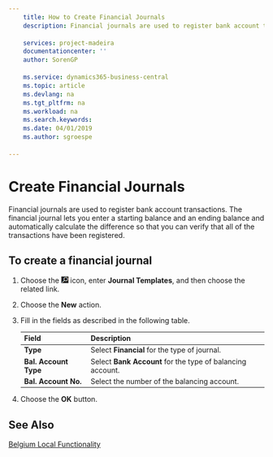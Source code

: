 ```yaml
---
    title: How to Create Financial Journals
    description: Financial journals are used to register bank account transactions. The financial journal lets you enter a starting balance and an ending balance and automatically calculate the difference so that you can verify that all of the transactions have been registered.

    services: project-madeira 
    documentationcenter: ''
    author: SorenGP

    ms.service: dynamics365-business-central
    ms.topic: article
    ms.devlang: na
    ms.tgt_pltfrm: na
    ms.workload: na
    ms.search.keywords:
    ms.date: 04/01/2019
    ms.author: sgroespe

---
```

# Create Financial Journals
Financial journals are used to register bank account transactions. The financial journal lets you enter a starting balance and an ending balance and automatically calculate the difference so that you can verify that all of the transactions have been registered.  

## To create a financial journal  

1.  Choose the ![Search for Page or Report](../../media/ui-search/search_small.png "Search for Page or Report icon") icon, enter **Journal Templates**, and then choose the related link.  
2.  Choose the **New** action.  
3.  Fill in the fields as described in the following table.  

    |Field|Description|  
    |---------------------------------|---------------------------------------|  
    |**Type**|Select **Financial** for the type of journal.|  
    |**Bal. Account Type**|Select **Bank Account** for the type of balancing account.|  
    |**Bal. Account No.**|Select the number of the balancing account.|  

4.  Choose the **OK** button.  

## See Also  
 [Belgium Local Functionality](belgium-local-functionality.md)
